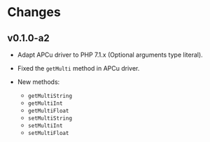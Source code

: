 # Changes

## v0.1.0-a2

-   Adapt APCu driver to PHP 7.1.x (Optional arguments type literal).
-   Fixed the `getMulti` method in APCu driver.
-   New methods:

    - `getMultiString`
    - `getMultiInt`
    - `getMultiFloat`
    - `setMultiString`
    - `setMultiInt`
    - `setMultiFloat`
